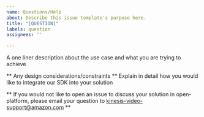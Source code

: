```yaml
---
name: Questions/Help
about: Describe this issue template's purpose here.
title: "[QUESTION]"
labels: question
assignees: ''

---
```


A one liner description about the use case and what you are trying to achieve

** Any design considerations/constraints **
Explain in detail how you would like to integrate our SDK into your solution 

** If you would not like to open an issue to discuss your solution in open-platform, please email your question to kinesis-video-support@amazon.com **
